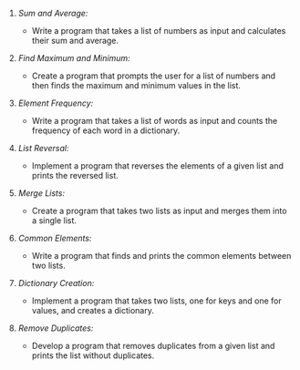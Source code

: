 1. *Sum and Average:*
   - Write a program that takes a list of numbers as input and calculates their sum and average.

2. *Find Maximum and Minimum:*
   - Create a program that prompts the user for a list of numbers and then finds the maximum and minimum values in the list.

3. *Element Frequency:*
   - Write a program that takes a list of words as input and counts the frequency of each word in a dictionary.

4. *List Reversal:*
   - Implement a program that reverses the elements of a given list and prints the reversed list.

5. *Merge Lists:*
   - Create a program that takes two lists as input and merges them into a single list.

6. *Common Elements:*
   - Write a program that finds and prints the common elements between two lists.

7. *Dictionary Creation:*
   - Implement a program that takes two lists, one for keys and one for values, and creates a dictionary.

8. *Remove Duplicates:*
   - Develop a program that removes duplicates from a given list and prints the list without duplicates.
